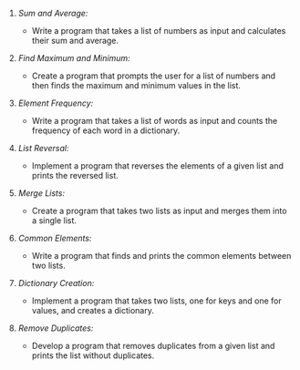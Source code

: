 1. *Sum and Average:*
   - Write a program that takes a list of numbers as input and calculates their sum and average.

2. *Find Maximum and Minimum:*
   - Create a program that prompts the user for a list of numbers and then finds the maximum and minimum values in the list.

3. *Element Frequency:*
   - Write a program that takes a list of words as input and counts the frequency of each word in a dictionary.

4. *List Reversal:*
   - Implement a program that reverses the elements of a given list and prints the reversed list.

5. *Merge Lists:*
   - Create a program that takes two lists as input and merges them into a single list.

6. *Common Elements:*
   - Write a program that finds and prints the common elements between two lists.

7. *Dictionary Creation:*
   - Implement a program that takes two lists, one for keys and one for values, and creates a dictionary.

8. *Remove Duplicates:*
   - Develop a program that removes duplicates from a given list and prints the list without duplicates.
